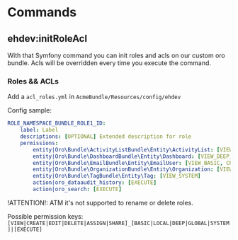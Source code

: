 Commands
========

ehdev:initRoleAcl
-----------------
With that Symfony command you can init roles and acls on our custom oro bundle.
Acls will be overridden every time you execute the command.

### Roles && ACLs
Add a `acl_roles.yml` in `AcmeBundle/Resources/config/ehdev`

Config sample:
``` yml
ROLE_NAMESPACE_BUNDLE_ROLE1_ID:
    label: Label
    descriptions: [OPTIONAL] Extended description for role 
    permissions:
        entity|Oro\Bundle\ActivityListBundle\Entity\ActivityList: [VIEW_SYSTEM, CREATE_SYSTEM, EDIT_SYSTEM, DELETE_SYSTEM]
        entity|Oro\Bundle\DashboardBundle\Entity\Dashboard: [VIEW_DEEP, CREATE_DEEP, EDIT_DEEP]
        entity|Oro\Bundle\EmailBundle\Entity\EmailUser: [VIEW_BASIC, CREATE_BASIC, EDIT_BASIC]
        entity|Oro\Bundle\OrganizationBundle\Entity\Organization: [VIEW_SYSTEM]
        entity|Oro\Bundle\TagBundle\Entity\Tag: [VIEW_SYSTEM]
        action|oro_dataaudit_history: [EXECUTE]
        action|oro_search: [EXECUTE]
```
!ATTENTION!: ATM it's not supported to rename or delete roles.

Possible permission keys:
`[VIEW|CREATE|EDIT|DELETE|ASSIGN|SHARE]_[BASIC|LOCAL|DEEP|GLOBAL|SYSTEM]|[EXECUTE]`
